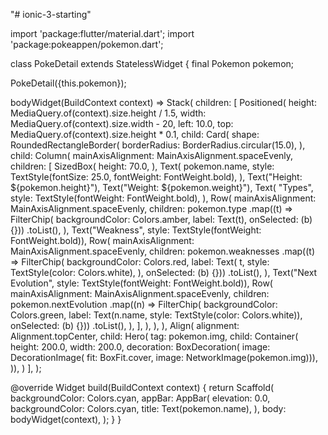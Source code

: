 "# ionic-3-starting" 

import 'package:flutter/material.dart';
import 'package:pokeappen/pokemon.dart';

class PokeDetail extends StatelessWidget {
  final Pokemon pokemon;

  PokeDetail({this.pokemon});

  bodyWidget(BuildContext context) => Stack(
        children: <Widget>[
          Positioned(
            height: MediaQuery.of(context).size.height / 1.5,
            width: MediaQuery.of(context).size.width - 20,
            left: 10.0,
            top: MediaQuery.of(context).size.height * 0.1,
            child: Card(
              shape: RoundedRectangleBorder(
                borderRadius: BorderRadius.circular(15.0),
              ),
              child: Column(
                mainAxisAlignment: MainAxisAlignment.spaceEvenly,
                children: <Widget>[
                  SizedBox(
                    height: 70.0,
                  ),
                  Text(
                    pokemon.name,
                    style:
                        TextStyle(fontSize: 25.0, fontWeight: FontWeight.bold),
                  ),
                  Text("Height: ${pokemon.height}"),
                  Text("Weight: ${pokemon.weight}"),
                  Text(
                    "Types",
                    style: TextStyle(fontWeight: FontWeight.bold),
                  ),
                  Row(
                    mainAxisAlignment: MainAxisAlignment.spaceEvenly,
                    children: pokemon.type
                        .map((t) => FilterChip(
                            backgroundColor: Colors.amber,
                            label: Text(t),
                            onSelected: (b) {}))
                        .toList(),
                  ),
                  Text("Weakness",
                      style: TextStyle(fontWeight: FontWeight.bold)),
                  Row(
                    mainAxisAlignment: MainAxisAlignment.spaceEvenly,
                    children: pokemon.weaknesses
                        .map((t) => FilterChip(
                            backgroundColor: Colors.red,
                            label: Text(
                              t,
                              style: TextStyle(color: Colors.white),
                            ),
                            onSelected: (b) {}))
                        .toList(),
                  ),
                  Text("Next Evolution",
                      style: TextStyle(fontWeight: FontWeight.bold)),
                  Row(
                    mainAxisAlignment: MainAxisAlignment.spaceEvenly,
                    children: pokemon.nextEvolution
                        .map((n) => FilterChip(
                            backgroundColor: Colors.green,
                            label: Text(n.name,
                                style: TextStyle(color: Colors.white)),
                            onSelected: (b) {}))
                        .toList(),
                  ),
                ],
              ),
            ),
          ),
          Align(
            alignment: Alignment.topCenter,
            child: Hero(
                tag: pokemon.img,
                child: Container(
                  height: 200.0,
                  width: 200.0,
                  decoration: BoxDecoration(
                      image: DecorationImage(
                          fit: BoxFit.cover, image: NetworkImage(pokemon.img))),
                )),
          )
        ],
      );

  @override
  Widget build(BuildContext context) {
    return Scaffold(
      backgroundColor: Colors.cyan,
      appBar: AppBar(
        elevation: 0.0,
        backgroundColor: Colors.cyan,
        title: Text(pokemon.name),
      ),
      body: bodyWidget(context),
    );
  }
}

